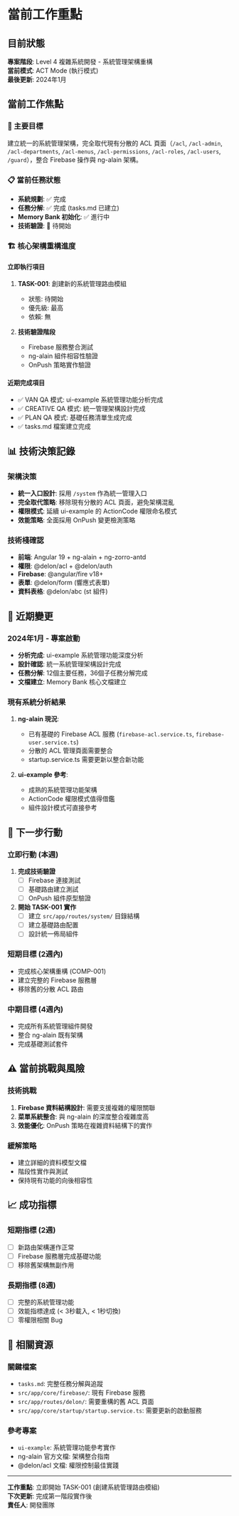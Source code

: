 # 當前工作重點

## 目前狀態
**專案階段**: Level 4 複雜系統開發 - 系統管理架構重構  
**當前模式**: ACT Mode (執行模式)  
**最後更新**: 2024年1月

## 當前工作焦點

### 🎯 主要目標
建立統一的系統管理架構，完全取代現有分散的 ACL 頁面（`/acl`, `/acl-admin`, `/acl-departments`, `/acl-menus`, `/acl-permissions`, `/acl-roles`, `/acl-users`, `/guard`），整合 Firebase 操作與 ng-alain 架構。

### 📋 當前任務狀態
- **系統規劃**: ✅ 完成
- **任務分解**: ✅ 完成 (tasks.md 已建立)
- **Memory Bank 初始化**: ✅ 進行中
- **技術驗證**: 🔄 待開始

### 🏗️ 核心架構重構進度

#### 立即執行項目
1. **TASK-001**: 創建新的系統管理路由模組
   - 狀態: 待開始
   - 優先級: 最高
   - 依賴: 無

2. **技術驗證階段**
   - Firebase 服務整合測試
   - ng-alain 組件相容性驗證
   - OnPush 策略實作驗證

#### 近期完成項目
- ✅ VAN QA 模式: ui-example 系統管理功能分析完成
- ✅ CREATIVE QA 模式: 統一管理架構設計完成
- ✅ PLAN QA 模式: 基礎任務清單生成完成
- ✅ tasks.md 檔案建立完成

## 📊 技術決策記錄

### 架構決策
- **統一入口設計**: 採用 `/system` 作為統一管理入口
- **完全取代策略**: 移除現有分散的 ACL 頁面，避免架構混亂
- **權限模式**: 延續 ui-example 的 ActionCode 權限命名模式
- **效能策略**: 全面採用 OnPush 變更檢測策略

### 技術棧確認
- **前端**: Angular 19 + ng-alain + ng-zorro-antd
- **權限**: @delon/acl + @delon/auth
- **Firebase**: @angular/fire v18+
- **表單**: @delon/form (響應式表單)
- **資料表格**: @delon/abc (st 組件)

## 🔄 近期變更

### 2024年1月 - 專案啟動
- **分析完成**: ui-example 系統管理功能深度分析
- **設計確認**: 統一系統管理架構設計完成
- **任務分解**: 12個主要任務，36個子任務分解完成
- **文檔建立**: Memory Bank 核心文檔建立

### 現有系統分析結果
1. **ng-alain 現況**:
   - 已有基礎的 Firebase ACL 服務 (`firebase-acl.service.ts`, `firebase-user.service.ts`)
   - 分散的 ACL 管理頁面需要整合
   - startup.service.ts 需要更新以整合新功能

2. **ui-example 參考**:
   - 成熟的系統管理功能架構
   - ActionCode 權限模式值得借鑑
   - 組件設計模式可直接參考

## 🎯 下一步行動

### 立即行動 (本週)
1. **完成技術驗證**
   - [ ] Firebase 連接測試
   - [ ] 基礎路由建立測試
   - [ ] OnPush 組件原型驗證

2. **開始 TASK-001 實作**
   - [ ] 建立 `src/app/routes/system/` 目錄結構
   - [ ] 建立基礎路由配置
   - [ ] 設計統一佈局組件

### 短期目標 (2週內)
- 完成核心架構重構 (COMP-001)
- 建立完整的 Firebase 服務層
- 移除舊的分散 ACL 路由

### 中期目標 (4週內)
- 完成所有系統管理組件開發
- 整合 ng-alain 既有架構
- 完成基礎測試套件

## ⚠️ 當前挑戰與風險

### 技術挑戰
1. **Firebase 資料結構設計**: 需要支援複雜的權限關聯
2. **菜單系統整合**: 與 ng-alain 的深度整合複雜度高
3. **效能優化**: OnPush 策略在複雜資料結構下的實作

### 緩解策略
- 建立詳細的資料模型文檔
- 階段性實作與測試
- 保持現有功能的向後相容性

## 📈 成功指標

### 短期指標 (2週)
- [ ] 新路由架構運作正常
- [ ] Firebase 服務層完成基礎功能
- [ ] 移除舊架構無副作用

### 長期指標 (8週)
- [ ] 完整的系統管理功能
- [ ] 效能指標達成 (< 3秒載入, < 1秒切換)
- [ ] 零權限相關 Bug

## 🔗 相關資源

### 關鍵檔案
- `tasks.md`: 完整任務分解與追蹤
- `src/app/core/firebase/`: 現有 Firebase 服務
- `src/app/routes/delon/`: 需要重構的舊 ACL 頁面
- `src/app/core/startup/startup.service.ts`: 需要更新的啟動服務

### 參考專案
- `ui-example`: 系統管理功能參考實作
- ng-alain 官方文檔: 架構整合指南
- @delon/acl 文檔: 權限控制最佳實踐

---

**工作重點**: 立即開始 TASK-001 (創建系統管理路由模組)  
**下次更新**: 完成第一階段實作後  
**責任人**: 開發團隊 
